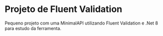# Projeto de Fluent Validation

Pequeno projeto com uma MinimalAPI utilizando Fluent Validation e .Net 8 para estudo da ferramenta.
